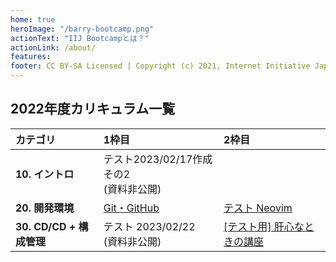 ```yaml
---
home: true
heroImage: "/barry-bootcamp.png"
actionText: "IIJ Bootcampとは？"
actionLink: /about/
features:
footer: CC BY-SA Licensed | Copyright (c) 2021, Internet Initiative Japan Inc.
---
```


## 2022年度カリキュラム一覧

<!-- BOOTCAMP-LGW BEGIN LESSONS TABLE -->
| カテゴリ | 1枠目 | 2枠目 |
| :-- | :-- | :-- |
| **10. イントロ** | テスト2023/02/17作成 その2<br>(資料非公開) |
| **20. 開発環境** | [Git・GitHub](https://github.com/igrep/daily-commits) | [テスト Neovim](https://github.com/igrep/) |
| **30. CD/CD + 構成管理** | テスト 2023/02/22<br>(資料非公開) | [\[テスト用\] 肝心なときの講座](https://github.com/igrep/) |
<!-- BOOTCAMP-LGW END LESSONS TABLE -->
